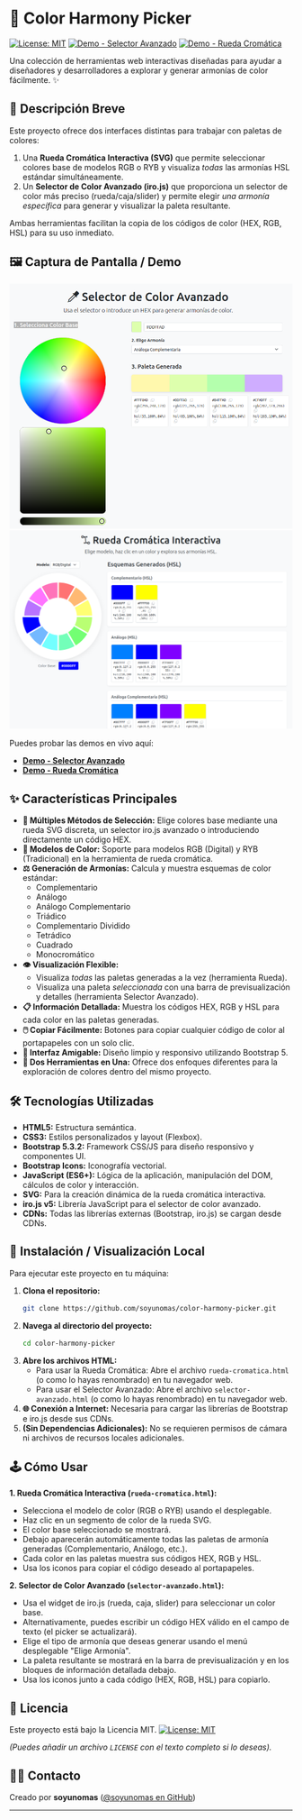 # 🎨 Color Harmony Picker

[![License: MIT](https://img.shields.io/badge/License-MIT-yellow.svg)](https://opensource.org/licenses/MIT) [![Demo - Selector Avanzado](https://img.shields.io/badge/Demo-Selector_Avanzado-brightgreen)](https://soyunomas.github.io/color-harmony-picker/selector-avanzado.html) [![Demo - Rueda Cromática](https://img.shields.io/badge/Demo-Rueda_Cromática-brightgreen)](https://soyunomas.github.io/color-harmony-picker/rueda-cromatica.html)

Una colección de herramientas web interactivas diseñadas para ayudar a diseñadores y desarrolladores a explorar y generar armonías de color fácilmente. ✨

## 📝 Descripción Breve

Este proyecto ofrece dos interfaces distintas para trabajar con paletas de colores:

1.  Una **Rueda Cromática Interactiva (SVG)** que permite seleccionar colores base de modelos RGB o RYB y visualiza *todas* las armonías HSL estándar simultáneamente.
2.  Un **Selector de Color Avanzado (iro.js)** que proporciona un selector de color más preciso (rueda/caja/slider) y permite elegir *una armonía específica* para generar y visualizar la paleta resultante.

Ambas herramientas facilitan la copia de los códigos de color (HEX, RGB, HSL) para su uso inmediato.

## 🖼️ Captura de Pantalla / Demo

![Captura de Pantalla del Proyecto](screenshot1.png)
![Captura de Pantalla del Proyecto](screenshot2.png)


Puedes probar las demos en vivo aquí:

*   **[Demo - Selector Avanzado](https://soyunomas.github.io/color-harmony-picker/selector-avanzado.html)**
*   **[Demo - Rueda Cromática](https://soyunomas.github.io/color-harmony-picker/rueda-cromatica.html)**

## ✨ Características Principales

*   **🎨 Múltiples Métodos de Selección:** Elige colores base mediante una rueda SVG discreta, un selector iro.js avanzado o introduciendo directamente un código HEX.
*   **🌈 Modelos de Color:** Soporte para modelos RGB (Digital) y RYB (Tradicional) en la herramienta de rueda cromática.
*   **⚖️ Generación de Armonías:** Calcula y muestra esquemas de color estándar:
    *   Complementario
    *   Análogo
    *   Análogo Complementario
    *   Triádico
    *   Complementario Dividido
    *   Tetrádico
    *   Cuadrado
    *   Monocromático
*   **👁️ Visualización Flexible:**
    *   Visualiza *todas* las paletas generadas a la vez (herramienta Rueda).
    *   Visualiza una paleta *seleccionada* con una barra de previsualización y detalles (herramienta Selector Avanzado).
*   **📋 Información Detallada:** Muestra los códigos HEX, RGB y HSL para cada color en las paletas generadas.
*   **🖱️ Copiar Fácilmente:** Botones para copiar cualquier código de color al portapapeles con un solo clic.
*   **📱 Interfaz Amigable:** Diseño limpio y responsivo utilizando Bootstrap 5.
*   **🧩 Dos Herramientas en Una:** Ofrece dos enfoques diferentes para la exploración de colores dentro del mismo proyecto.

## 🛠️ Tecnologías Utilizadas

*   **HTML5:** Estructura semántica.
*   **CSS3:** Estilos personalizados y layout (Flexbox).
*   **Bootstrap 5.3.2:** Framework CSS/JS para diseño responsivo y componentes UI.
*   **Bootstrap Icons:** Iconografía vectorial.
*   **JavaScript (ES6+):** Lógica de la aplicación, manipulación del DOM, cálculos de color y interacción.
*   **SVG:** Para la creación dinámica de la rueda cromática interactiva.
*   **iro.js v5:** Librería JavaScript para el selector de color avanzado.
*   **CDNs:** Todas las librerías externas (Bootstrap, iro.js) se cargan desde CDNs.

## 🚀 Instalación / Visualización Local

Para ejecutar este proyecto en tu máquina:

1.  **Clona el repositorio:**
    ```bash
    git clone https://github.com/soyunomas/color-harmony-picker.git
    ```
2.  **Navega al directorio del proyecto:**
    ```bash
    cd color-harmony-picker
    ```
3.  **Abre los archivos HTML:**
    *   Para usar la Rueda Cromática: Abre el archivo `rueda-cromatica.html` (o como lo hayas renombrado) en tu navegador web.
    *   Para usar el Selector Avanzado: Abre el archivo `selector-avanzado.html` (o como lo hayas renombrado) en tu navegador web.
4.  **🌐 Conexión a Internet:** Necesaria para cargar las librerías de Bootstrap e iro.js desde sus CDNs.
5.  **(Sin Dependencias Adicionales):** No se requieren permisos de cámara ni archivos de recursos locales adicionales.

## 🕹️ Cómo Usar

**1. Rueda Cromática Interactiva (`rueda-cromatica.html`):**

*   Selecciona el modelo de color (RGB o RYB) usando el desplegable.
*   Haz clic en un segmento de color de la rueda SVG.
*   El color base seleccionado se mostrará.
*   Debajo aparecerán automáticamente todas las paletas de armonía generadas (Complementario, Análogo, etc.).
*   Cada color en las paletas muestra sus códigos HEX, RGB y HSL.
*   Usa los iconos <i class="bi bi-copy"></i> para copiar el código deseado al portapapeles.

**2. Selector de Color Avanzado (`selector-avanzado.html`):**

*   Usa el widget de iro.js (rueda, caja, slider) para seleccionar un color base.
*   Alternativamente, puedes escribir un código HEX válido en el campo de texto (el picker se actualizará).
*   Elige el tipo de armonía que deseas generar usando el menú desplegable "Elige Armonía".
*   La paleta resultante se mostrará en la barra de previsualización y en los bloques de información detallada debajo.
*   Usa los iconos <i class="bi bi-copy"></i> junto a cada código (HEX, RGB, HSL) para copiarlo.

## 📄 Licencia

Este proyecto está bajo la Licencia MIT.
[![License: MIT](https://img.shields.io/badge/License-MIT-yellow.svg)](https://opensource.org/licenses/MIT)

*(Puedes añadir un archivo `LICENSE` con el texto completo si lo deseas).*

## 🧑‍💻 Contacto

Creado por **soyunomas** ([@soyunomas en GitHub](https://github.com/soyunomas))

---
